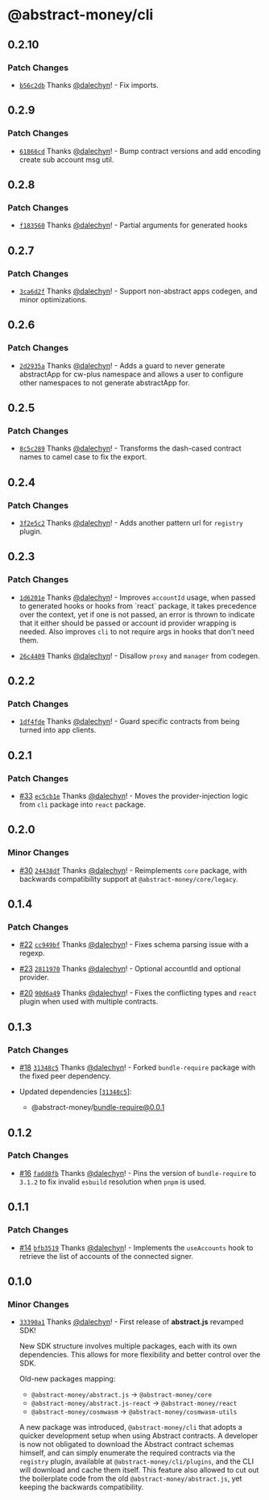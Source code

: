 # @abstract-money/cli

## 0.2.10

### Patch Changes

- [`b56c2db`](https://github.com/AbstractSDK/abstract.js/commit/b56c2db0d0fb4d0630cae3ea305071c7aeb1e99b) Thanks [@dalechyn](https://github.com/dalechyn)! - Fix imports.

## 0.2.9

### Patch Changes

- [`61866cd`](https://github.com/AbstractSDK/abstract.js/commit/61866cdc4b93eaa2b43fdceb8144016037228998) Thanks [@dalechyn](https://github.com/dalechyn)! - Bump contract versions and add encoding create sub account msg util.

## 0.2.8

### Patch Changes

- [`f183560`](https://github.com/AbstractSDK/abstract.js/commit/f1835604f7b00e4b89c550620940d0df3af1a6a2) Thanks [@dalechyn](https://github.com/dalechyn)! - Partial arguments for generated hooks

## 0.2.7

### Patch Changes

- [`3ca6d2f`](https://github.com/AbstractSDK/abstract.js/commit/3ca6d2f0c302978b3d03e9deb511b94765a68b15) Thanks [@dalechyn](https://github.com/dalechyn)! - Support non-abstract apps codegen, and minor optimizations.

## 0.2.6

### Patch Changes

- [`2d2935a`](https://github.com/AbstractSDK/abstract.js/commit/2d2935a7b389d363810e521842df2ba528acc829) Thanks [@dalechyn](https://github.com/dalechyn)! - Adds a guard to never generate abstractApp for cw-plus namespace and allows a user to configure other namespaces to not generate abstractApp for.

## 0.2.5

### Patch Changes

- [`8c5c289`](https://github.com/AbstractSDK/abstract.js/commit/8c5c289be8d82f2ab827b7e10179962f2353cc24) Thanks [@dalechyn](https://github.com/dalechyn)! - Transforms the dash-cased contract names to camel case to fix the export.

## 0.2.4

### Patch Changes

- [`3f2e5c2`](https://github.com/AbstractSDK/abstract.js/commit/3f2e5c2c655f0b4eca847b336b2851f36d82a00e) Thanks [@dalechyn](https://github.com/dalechyn)! - Adds another pattern url for `registry` plugin.

## 0.2.3

### Patch Changes

- [`1d6201e`](https://github.com/AbstractSDK/abstract.js/commit/1d6201efe3b52b8d34e7ad9de5179b5abe318e9a) Thanks [@dalechyn](https://github.com/dalechyn)! - Improves `accountId` usage, when passed to generated hooks or hooks from \`react\` package, it takes precedence over the context, yet if one is not passed, an error is thrown to indicate that it either should be passed or account id provider wrapping is needed. Also improves `cli` to not require args in hooks that don't need them.

- [`26c4409`](https://github.com/AbstractSDK/abstract.js/commit/26c4409bc4c713d9e0dd0f1bc2244bbb7415f737) Thanks [@dalechyn](https://github.com/dalechyn)! - Disallow `proxy` and `manager` from codegen.

## 0.2.2

### Patch Changes

- [`1df4fde`](https://github.com/AbstractSDK/abstract.js/commit/1df4fde2d3e44104fb134aa64285d21cc7da89f1) Thanks [@dalechyn](https://github.com/dalechyn)! - Guard specific contracts from being turned into app clients.

## 0.2.1

### Patch Changes

- [#33](https://github.com/AbstractSDK/abstract.js/pull/33) [`ec5cb1e`](https://github.com/AbstractSDK/abstract.js/commit/ec5cb1e346668d3b93ad175fe3964a6be7327c29) Thanks [@dalechyn](https://github.com/dalechyn)! - Moves the provider-injection logic from `cli` package into `react` package.

## 0.2.0

### Minor Changes

- [#30](https://github.com/AbstractSDK/abstract.js/pull/30) [`24438df`](https://github.com/AbstractSDK/abstract.js/commit/24438dfd851ff9d8b7ca02da2168bf60cd91cfde) Thanks [@dalechyn](https://github.com/dalechyn)! - Reimplements `core` package, with backwards compatibility support at `@abstract-money/core/legacy`.

## 0.1.4

### Patch Changes

- [#22](https://github.com/AbstractSDK/abstract.js/pull/22) [`cc949bf`](https://github.com/AbstractSDK/abstract.js/commit/cc949bf5485c7676db8724116b8f307463dd0fc8) Thanks [@dalechyn](https://github.com/dalechyn)! - Fixes schema parsing issue with a regexp.

- [#23](https://github.com/AbstractSDK/abstract.js/pull/23) [`2811970`](https://github.com/AbstractSDK/abstract.js/commit/281197085b04750aa041fb1904535d5926e043de) Thanks [@dalechyn](https://github.com/dalechyn)! - Optional accountId and optional provider.

- [#20](https://github.com/AbstractSDK/abstract.js/pull/20) [`90d6a49`](https://github.com/AbstractSDK/abstract.js/commit/90d6a49051ad5e881b540a4644f2d1032bc16cf6) Thanks [@dalechyn](https://github.com/dalechyn)! - Fixes the conflicting types and `react` plugin when used with multiple contracts.

## 0.1.3

### Patch Changes

- [#18](https://github.com/AbstractSDK/abstract.js/pull/18) [`31348c5`](https://github.com/AbstractSDK/abstract.js/commit/31348c5a05da05b2d5e4d4446a72662e4669c466) Thanks [@dalechyn](https://github.com/dalechyn)! - Forked `bundle-require` package with the fixed peer dependency.

- Updated dependencies [[`31348c5`](https://github.com/AbstractSDK/abstract.js/commit/31348c5a05da05b2d5e4d4446a72662e4669c466)]:
  - @abstract-money/bundle-require@0.0.1

## 0.1.2

### Patch Changes

- [#16](https://github.com/AbstractSDK/abstract.js/pull/16) [`fadd8fb`](https://github.com/AbstractSDK/abstract.js/commit/fadd8fb0a0dc2dd6fcc518a5fc27a8f8dd32a277) Thanks [@dalechyn](https://github.com/dalechyn)! - Pins the version of `bundle-require` to `3.1.2` to fix invalid `esbuild` resolution when `pnpm` is used.

## 0.1.1

### Patch Changes

- [#14](https://github.com/AbstractSDK/abstract.js/pull/14) [`bfb3519`](https://github.com/AbstractSDK/abstract.js/commit/bfb351972b4bd901d219f0f3790050c3a7264e0e) Thanks [@dalechyn](https://github.com/dalechyn)! - Implements the `useAccounts` hook to retrieve the list of accounts of the connected signer.

## 0.1.0

### Minor Changes

- [`33390a1`](https://github.com/AbstractSDK/abstract.js/commit/33390a1ca0f7c73ff39dd7fb494802b8cc2e9de0) Thanks [@dalechyn](https://github.com/dalechyn)! - First release of **abstract.js** revamped SDK!

  New SDK structure involves multiple packages, each with its own dependencies.
  This allows for more flexibility and better control over the SDK.

  Old-new packages mapping:

  - `@abstract-money/abstract.js` -> `@abstract-money/core`
  - `@abstract-money/abstract.js-react` -> `@abstract-money/react`
  - `@abstract-money/cosmwasm` -> `@abstract-money/cosmwasm-utils`

  A new package was introduced, `@abstract-money/cli` that adopts a quicker
  development setup when using Abstract contracts.
  A developer is now not obligated to download the Abstract contract schemas himself,
  and can simply enumerate the required contracts via the `registry` plugin,
  available at `@abstract-money/cli/plugins`, and the CLI will download and cache them
  itself.
  This feature also allowed to cut out the boilerplate code from the old `@abstract-money/abstract.js`,
  yet keeping the backwards compatibility.
